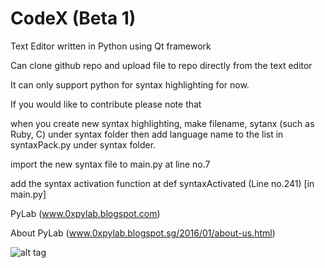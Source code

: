 # CodeX (Beta 1)
Text Editor written in Python using Qt framework

Can clone github repo and upload file to repo directly from the text editor

It can only support python for syntax highlighting for now.

If you would like to contribute please note that

when you create new syntax highlighting, make filename, sytanx<language> (such as Ruby, C) under syntax folder then add language name to the list in syntaxPack.py under syntax folder.

import the new syntax file to main.py at line no.7

add the syntax activation function at def syntaxActivated (Line no.241) [in main.py]

PyLab (www.0xpylab.blogspot.com)

About PyLab (www.0xpylab.blogspot.sg/2016/01/about-us.html)

![alt tag](http://i.imgur.com/HCwHUSC.png)
